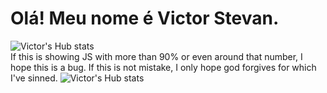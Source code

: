 # Olá! Meu nome é Victor Stevan.



<img  alt="Victor's Hub stats" src="https://github-readme-stats.vercel.app/api?username=victorstevan&show_icons=true&hide_border=true&count_private=true&hide=stars,contribs&theme=cobalt&locale=en" />

<br />
If this is showing JS with more than 90% or even around that number, I hope this is a bug. If this is not mistake, I only hope god forgives for which I've sinned.
<img  alt="Victor's Hub stats" src="https://github-readme-stats.vercel.app/api/top-langs/?username=victorstevan&exclude_repo=github-readme-stats&hide=HTML&count_private=true, SCSS,victorstevan.github.io" />



